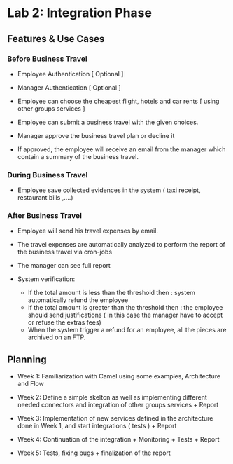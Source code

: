 # Lab 2: Integration Phase 

## Features & Use Cases
### Before Business Travel 
* Employee Authentication [ Optional ]

* Manager Authentication [ Optional ]

* Employee can choose the cheapest flight, hotels and car rents [ using other groups services ]

* Employee can submit a business travel with the given choices.

* Manager approve the business travel plan or decline it

* If approved, the employee will receive an email from the manager which contain a summary of the business travel.
### During Business Travel
* Employee save collected evidences in the system ( taxi receipt, restaurant bills ,....)

### After Business Travel
* Employee will send his travel expenses by email.

* The travel expenses are automatically analyzed to perform the report of the business travel via cron-jobs

* The manager can see full report

* System verification: 
   - If the total amount is less than the threshold then : system automatically refund the employee 
   - If the total amount is greater than the threshold then : the employee should send justifications ( in this case the manager
   have to accept or refuse the extras fees)
   - When the system trigger a refund for an employee, all the pieces are archived on an FTP.
   

  
## Planning

* Week 1: Familiarization with Camel using some examples, Architecture and Flow

* Week 2: Define a simple skelton as well as implementing different needed connectors and integration of other groups services + Report

* Week 3: Implementation of new services defined in the architecture done in Week 1, and start integrations ( tests ) + Report

* Week 4: Continuation of the integration + Monitoring + Tests + Report

* Week 5: Tests, fixing bugs + finalization of the report







